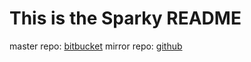 # This is the Sparky README

master repo: [bitbucket](https://bitbucket.org/emjayess/sparky)
mirror repo: [github](https://github.com/emjayess/sparky)
